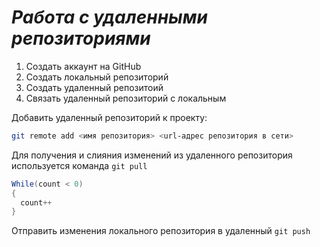 # ***Работа с удаленными репозиториями***
1. Создать аккаунт на GitHub
2. Создать локальный репозиторий
3. Создать удаленный репозитоий
4. Связать удаленный репозиторий с локальным

Добавить удаленный репозиторий к проекту:
```Bash
git remote add <имя репозитория> <url-адрес репозитория в сети>
```
Для получения и слияния изменений из удаленного репозитория используется команда `git pull`

```C#
While(count < 0)
{
  count++
}
```
Отправить изменения локального репозитория в удаленный `git push`